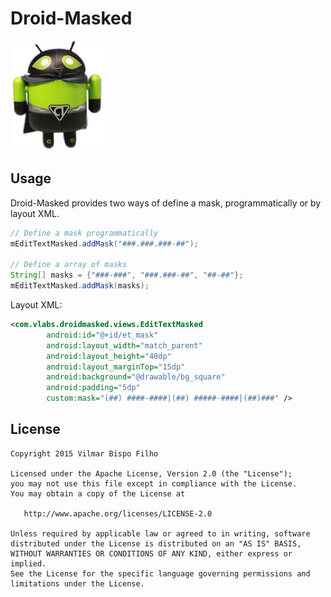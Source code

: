 Droid-Masked
=======

<img src="https://raw.githubusercontent.com/vilmarbfilho/Droid-Masked/master/droidMasked.png" alt="DroidMasked" />

Usage
-----
Droid-Masked provides two ways of define a mask, programmatically or by layout XML.


```java
// Define a mask programmatically
mEditTextMasked.addMask("###.###.###-##");

// Define a array of masks
String[] masks = {"###-###", "###.###-##", "##-##"};
mEditTextMasked.addMask(masks);

```

Layout XML:

```xml
<com.vlabs.droidmasked.views.EditTextMasked
        android:id="@+id/et_mask"
        android:layout_width="match_parent"
        android:layout_height="40dp"
        android:layout_marginTop="15dp"
        android:background="@drawable/bg_square"
        android:padding="5dp"
        custom:mask="(##) ####-####|(##) #####-####|(##)###" />
```

License
--------

    Copyright 2015 Vilmar Bispo Filho

    Licensed under the Apache License, Version 2.0 (the "License");
    you may not use this file except in compliance with the License.
    You may obtain a copy of the License at

       http://www.apache.org/licenses/LICENSE-2.0

    Unless required by applicable law or agreed to in writing, software
    distributed under the License is distributed on an "AS IS" BASIS,
    WITHOUT WARRANTIES OR CONDITIONS OF ANY KIND, either express or implied.
    See the License for the specific language governing permissions and
    limitations under the License.
